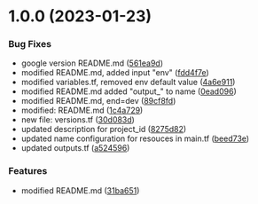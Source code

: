 # 1.0.0 (2023-01-23)


### Bug Fixes

* google version README.md ([561ea9d](https://github.com/data-platform-hq/terraform-google-cloud-iam/commit/561ea9d84aae680ea25da975eb1703a7cae54f67))
* modified  README.md, added input "env" ([fdd4f7e](https://github.com/data-platform-hq/terraform-google-cloud-iam/commit/fdd4f7ed31ff3789f89bcf992d6b9255bfe651f8))
* modified  variables.tf, removed env default value ([4a6e911](https://github.com/data-platform-hq/terraform-google-cloud-iam/commit/4a6e911206969f7a92dbfd4747b668db8559713d))
* modified README.md added "output_" to name ([0ead096](https://github.com/data-platform-hq/terraform-google-cloud-iam/commit/0ead0960cf5c856f7a0328f8610fe8eb8b07c0d5))
* modified README.md, end=dev ([89cf8fd](https://github.com/data-platform-hq/terraform-google-cloud-iam/commit/89cf8fd0cc71ea7a2d633a5628344b741fcf822f))
* modified:   README.md ([1c4a729](https://github.com/data-platform-hq/terraform-google-cloud-iam/commit/1c4a729d57908539e86f1e6f8911051b9bdee84b))
* new file:   versions.tf ([30d083d](https://github.com/data-platform-hq/terraform-google-cloud-iam/commit/30d083db17523b81f9a48c24aca25606de001345))
* updated description for project_id ([8275d82](https://github.com/data-platform-hq/terraform-google-cloud-iam/commit/8275d82a331b6e18b3dce8770a92c91278a6298f))
* updated name configuration for resouces in main.tf ([beed73e](https://github.com/data-platform-hq/terraform-google-cloud-iam/commit/beed73eaf5ec5902f143de6a6ee6d319070c8e04))
* updated outputs.tf ([a524596](https://github.com/data-platform-hq/terraform-google-cloud-iam/commit/a5245967b0c2973fb6a711212f4ecd6c6858388f))


### Features

* modified README.md ([31ba651](https://github.com/data-platform-hq/terraform-google-cloud-iam/commit/31ba65161b5b9d2a9cae753bc3fb68ae44744b38))
